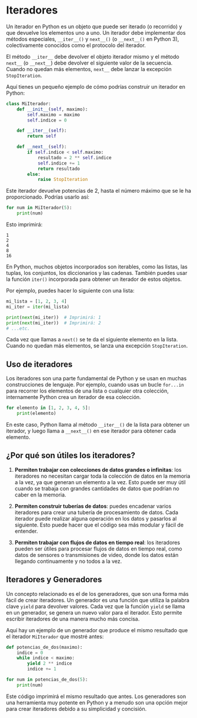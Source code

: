# Iteradores

Un iterador en Python es un objeto que puede ser iterado (o recorrido) y que devuelve los elementos uno a uno. Un iterador debe implementar dos métodos especiales, `__iter__()` y `next__()` (o `__next__()` en Python 3), colectivamente conocidos como el protocolo del iterador.

El método `__iter__` debe devolver el objeto iterador mismo y el método `next__` (o `__next__`) debe devolver el siguiente valor de la secuencia. Cuando no quedan más elementos, `next__` debe lanzar la excepción `StopIteration`.

Aquí tienes un pequeño ejemplo de cómo podrías construir un iterador en Python:

```python
class MiIterador:
    def __init__(self, maximo):
        self.maximo = maximo
        self.indice = 0

    def __iter__(self):
        return self

    def __next__(self):
        if self.indice < self.maximo:
            resultado = 2 ** self.indice
            self.indice += 1
            return resultado
        else:
            raise StopIteration
```

Este iterador devuelve potencias de 2, hasta el número máximo que se le ha proporcionado. Podrías usarlo así:

```python
for num in MiIterador(5):
    print(num)
```

Esto imprimirá:

```
1
2
4
8
16
```

En Python, muchos objetos incorporados son iterables, como las listas, las tuplas, los conjuntos, los diccionarios y las cadenas. También puedes usar la función `iter()` incorporada para obtener un iterador de estos objetos.

Por ejemplo, puedes hacer lo siguiente con una lista:

```python
mi_lista = [1, 2, 3, 4]
mi_iter = iter(mi_lista)

print(next(mi_iter))  # Imprimirá: 1
print(next(mi_iter))  # Imprimirá: 2
# ...etc.
```

Cada vez que llamas a `next()` se te da el siguiente elemento en la lista. Cuando no quedan más elementos, se lanza una excepción `StopIteration`.

## Uso de iteradores

Los iteradores son una parte fundamental de Python y se usan en muchas construcciones de lenguaje. Por ejemplo, cuando usas un bucle `for...in` para recorrer los elementos de una lista o cualquier otra colección, internamente Python crea un iterador de esa colección.

```python
for elemento in [1, 2, 3, 4, 5]:
    print(elemento)
```

En este caso, Python llama al método `__iter__()` de la lista para obtener un iterador, y luego llama a `__next__()` en ese iterador para obtener cada elemento.

## ¿Por qué son útiles los iteradores?

1. **Permiten trabajar con colecciones de datos grandes o infinitas**: los iteradores no necesitan cargar toda la colección de datos en la memoria a la vez, ya que generan un elemento a la vez. Esto puede ser muy útil cuando se trabaja con grandes cantidades de datos que podrían no caber en la memoria.

2. **Permiten construir tuberías de datos**: puedes encadenar varios iteradores para crear una tubería de procesamiento de datos. Cada iterador puede realizar alguna operación en los datos y pasarlos al siguiente. Esto puede hacer que el código sea más modular y fácil de entender.

3. **Permiten trabajar con flujos de datos en tiempo real**: los iteradores pueden ser útiles para procesar flujos de datos en tiempo real, como datos de sensores o transmisiones de video, donde los datos están llegando continuamente y no todos a la vez.

## Iteradores y Generadores

Un concepto relacionado es el de los generadores, que son una forma más fácil de crear iteradores. Un generador es una función que utiliza la palabra clave `yield` para devolver valores. Cada vez que la función `yield` se llama en un generador, se genera un nuevo valor para el iterador. Esto permite escribir iteradores de una manera mucho más concisa.

Aquí hay un ejemplo de un generador que produce el mismo resultado que el iterador `MiIterador` que mostré antes:

```python
def potencias_de_dos(maximo):
    indice = 0
    while indice < maximo:
        yield 2 ** indice
        indice += 1

for num in potencias_de_dos(5):
    print(num)
```

Este código imprimirá el mismo resultado que antes. Los generadores son una herramienta muy potente en Python y a menudo son una opción mejor para crear iteradores debido a su simplicidad y concisión.